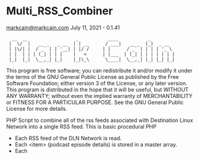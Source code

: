 # Multi_RSS_Combiner
markcain@markcain.com
July 11, 2021 - 0.1.41


      __  __                  _           ____           _
     |  \/  |   __ _   _ __  | | __      / ___|   __ _  (_)  _ __
     | |\/| |  / _` | | '__| | |/ /     | |      / _` | | | | '_ \
     | |  | | | (_| | | |    |   <      | |___  | (_| | | | | | | |
     |_|  |_|  \__,_| |_|    |_|\_\      \____|  \__,_| |_| |_| |_|




This program is free software; you can redistribute it and/or modify it under the terms of the GNU General Public License
as published by the Free Software Foundation; either version 3 of the License, or any later version.
This program is distributed in the hope that it will be useful, but WITHOUT ANY WARRANTY; without even the implied warranty
of MERCHANTABILITY or FITNESS FOR A PARTICULAR PURPOSE. See the GNU General Public License for more details.


PHP Script to combine all of the rss feeds associated with Destination Linux Network into a single RSS feed.  This is basic procedural PHP
  - Each RSS feed of the DLN Network is read.
  - Each \<item\> (podcast episode details) is stored in a master array.
  - Each <title> of each <item> has the title of the podcast added as some titles don't have the name of the podcast (the lack of uniformity is noted)
  - The master array is sorted by published date of each individual podcast
  - A boiler plate header which includes the xml namespace specs of the various podcasts is added to the new RSS feed
  - A custom <channel> header is created for the new RSS feed -- NOTE: the contents of rawvoice needs to be reviewed
  - Each <item> (podcast details) is added by date to the new RSS feed
  - The footer of the RSS feed is added to the new RSS feed.
  - an xlm file will be generated into the specified folder
  - add a line to the crontab on the server to run this script on an hourly basis.  Such as:
      -     00 * * * * /usr/local/bin/php /home/markcain/public_html/feed/generate_master_rss.php
